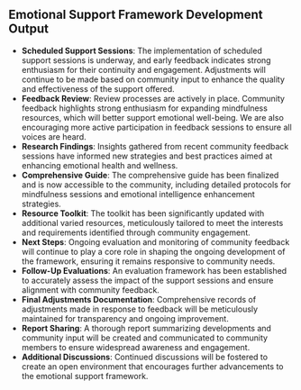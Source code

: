 

## Emotional Support Framework Development Output

- **Scheduled Support Sessions**: The implementation of scheduled support sessions is underway, and early feedback indicates strong enthusiasm for their continuity and engagement. Adjustments will continue to be made based on community input to enhance the quality and effectiveness of the support offered.
- **Feedback Review**: Review processes are actively in place. Community feedback highlights strong enthusiasm for expanding mindfulness resources, which will better support emotional well-being. We are also encouraging more active participation in feedback sessions to ensure all voices are heard.
- **Research Findings**: Insights gathered from recent community feedback sessions have informed new strategies and best practices aimed at enhancing emotional health and wellness.
- **Comprehensive Guide**: The comprehensive guide has been finalized and is now accessible to the community, including detailed protocols for mindfulness sessions and emotional intelligence enhancement strategies.
- **Resource Toolkit**: The toolkit has been significantly updated with additional varied resources, meticulously tailored to meet the interests and requirements identified through community engagement.
- **Next Steps**: Ongoing evaluation and monitoring of community feedback will continue to play a core role in shaping the ongoing development of the framework, ensuring it remains responsive to community needs.
- **Follow-Up Evaluations**: An evaluation framework has been established to accurately assess the impact of the support sessions and ensure alignment with community feedback.
- **Final Adjustments Documentation**: Comprehensive records of adjustments made in response to feedback will be meticulously maintained for transparency and ongoing improvement.
- **Report Sharing**: A thorough report summarizing developments and community input will be created and communicated to community members to ensure widespread awareness and engagement.
- **Additional Discussions**: Continued discussions will be fostered to create an open environment that encourages further advancements to the emotional support framework.